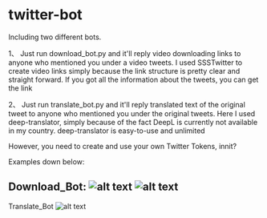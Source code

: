 # twitter-bot

Including two different bots.

1、
Just run download_bot.py and it'll reply video downloading links to anyone who mentioned you under a video tweets. I used SSSTwitter to create video links simply because the link structure is pretty clear and straight forward. If you got all the information about the tweets, you can get the link

2、
Just run translate_bot.py and it'll reply translated text of the original tweet to anyone who mentioned you under the original tweets. Here I used deep-translator, simply because of the fact DeepL is currently not available in my country. deep-translator is easy-to-use and unlimited

However, you need to create and use your own Twitter Tokens, innit?

Examples down below:

Download_Bot:
![alt text](https://github.com/Mikky-Li/twitter-downloading-bot/blob/main/example%201.jpg?raw=true)
![alt text](https://github.com/Mikky-Li/twitter-downloading-bot/blob/main/example%202.jpg?raw=true)
---------------------------------------------------------------------------------------------------
Translate_Bot
![alt text](https://github.com/Mikky-Li/twitter-downloading-bot/blob/main/example%203.jpg?raw=true)
